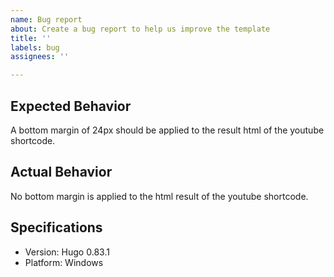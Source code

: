 ```yaml
---
name: Bug report
about: Create a bug report to help us improve the template
title: ''
labels: bug
assignees: ''

---
```


## Expected Behavior

A bottom margin of 24px should be applied to the result html of the youtube shortcode.

## Actual Behavior

No bottom margin is applied to the html result of the youtube shortcode.

## Specifications

  - Version: Hugo 0.83.1
  - Platform: Windows
